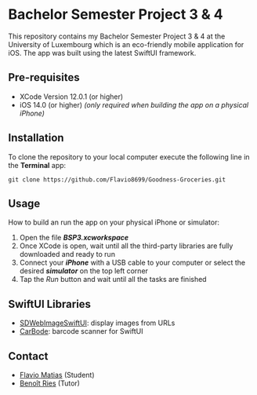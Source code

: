 # Bachelor Semester Project 3 & 4

This repository contains my Bachelor Semester Project 3 & 4 at the University of Luxembourg which is an eco-friendly mobile application for iOS. 
The app was built using the latest SwiftUI framework.

## Pre-requisites
* XCode Version 12.0.1 (or higher)
* iOS 14.0 (or higher) *(only required when building the app on a physical iPhone)*

## Installation
To clone the repository to your local computer execute the following line in the **Terminal** app:
```
git clone https://github.com/Flavio8699/Goodness-Groceries.git
```

## Usage
How to build an run the app on your physical iPhone or simulator:
1. Open the file ***BSP3.xcworkspace***
2. Once XCode is open, wait until all the third-party libraries are fully downloaded and ready to run
3. Connect your ***iPhone*** with a USB cable to your computer or select the desired ***simulator*** on the top left corner
4. Tap the *Run* button and wait until all the tasks are finished

## SwiftUI Libraries
* [SDWebImageSwiftUI](https://github.com/SDWebImage/SDWebImageSwiftUI): display images from URLs
* [CarBode](https://github.com/heart/CarBode-Barcode-Scanner-For-SwiftUI): barcode scanner for SwiftUI

## Contact

* [Flavio Matias](mailto:flavio8699@gmail.com) (Student)
* [Benoît Ries](mailto:benoit.ries@uni.lu) (Tutor)
